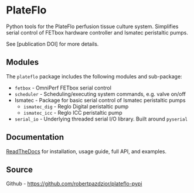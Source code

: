 # PlateFlo
Python tools for the PlateFlo perfusion tissue culture system. Simplifies
serial control of FETbox hardware controller and Ismatec peristaltic pumps.

See [publication DOI] for more details.

## Modules
The `plateflo` package includes the following modules and sub-package:
* `fetbox` - OmniPerf FETbox serial control
* `scheduler` - Scheduling/executing system commands, e.g. valve on/off
* Ismatec - Package for basic serial control of Ismatec peristaltic pumps
    * `ismatec_dig` - Reglo Digital peristaltic pump
    * `ismatec_icc` - Reglo ICC peristaltic pump
* `serial_io` - Underlying threaded serial I/O library. Built around `pyserial`

## Documentation
[ReadTheDocs](URL) for installation, usage guide, full API, and examples.

## Source
Github - https://github.com/robertpazdzior/plateflo-pypi
